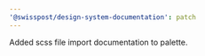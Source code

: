 ```yaml
---
'@swisspost/design-system-documentation': patch
---
```


Added scss file import documentation to palette.
